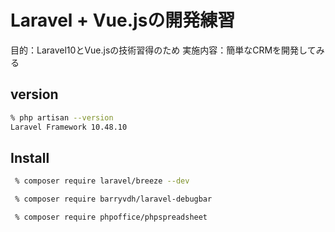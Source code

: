 # Laravel + Vue.jsの開発練習

目的：Laravel10とVue.jsの技術習得のため
実施内容：簡単なCRMを開発してみる

## version

```bash
% php artisan --version      
Laravel Framework 10.48.10
```

## Install

```bash
 % composer require laravel/breeze --dev
```

```bash
 % composer require barryvdh/laravel-debugbar
 ```

```bash
 % composer require phpoffice/phpspreadsheet
 ```